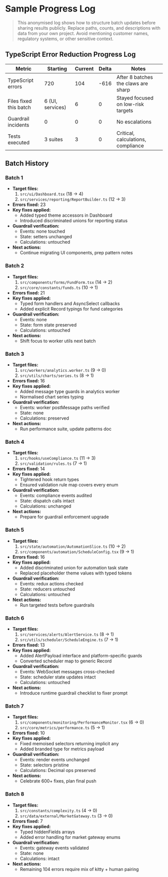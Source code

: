 ﻿# Sample Progress Log
> This anonymised log shows how to structure batch updates before sharing results publicly. Replace paths, counts, and descriptions with data from your own project. Avoid mentioning customer names, regulatory systems, or other sensitive context.
## TypeScript Error Reduction Progress Log

| Metric | Starting | Current | Delta | Notes |
|--------|----------|---------|-------|-------|
| TypeScript errors | 720 | 104 | -616 | After 8 batches the claws are sharp |
| Files fixed this batch | 6 (UI, services) | 6 | 0 | Stayed focused on low-risk targets |
| Guardrail incidents | 0 | 0 | 0 | No escalations |
| Tests executed | 3 suites | 3 | 0 | Critical, calculations, compliance |

## Batch History
### Batch 1
- **Target files:**
  1. `src/ui/Dashboard.tsx` (18 → 4)
  2. `src/services/reporting/ReportBuilder.ts` (12 → 3)
- **Errors fixed:** 23
- **Key fixes applied:**
  - Added typed theme accessors in Dashboard
  - Introduced discriminated unions for reporting status
- **Guardrail verification:**
  - Events: none touched
  - State: setters unchanged
  - Calculations: untouched
- **Next actions:**
  - Continue migrating UI components, prep pattern notes

### Batch 2
- **Target files:**
  1. `src/components/forms/FundForm.tsx` (14 → 2)
  2. `src/core/constants/funds.ts` (10 → 1)
- **Errors fixed:** 21
- **Key fixes applied:**
  - Typed form handlers and AsyncSelect callbacks
  - Added explicit Record typings for fund categories
- **Guardrail verification:**
  - Events: none
  - State: form state preserved
  - Calculations: untouched
- **Next actions:**
  - Shift focus to worker utils next batch

### Batch 3
- **Target files:**
  1. `src/workers/analytics.worker.ts` (9 → 0)
  2. `src/utils/charts/series.ts` (8 → 1)
- **Errors fixed:** 16
- **Key fixes applied:**
  - Added message type guards in analytics worker
  - Normalised chart series typing
- **Guardrail verification:**
  - Events: worker postMessage paths verified
  - State: none
  - Calculations: preserved
- **Next actions:**
  - Run performance suite, update patterns doc

### Batch 4
- **Target files:**
  1. `src/hooks/useCompliance.ts` (11 → 3)
  2. `src/validation/rules.ts` (7 → 1)
- **Errors fixed:** 14
- **Key fixes applied:**
  - Tightened hook return types
  - Ensured validation rule map covers every enum
- **Guardrail verification:**
  - Events: compliance events audited
  - State: dispatch calls intact
  - Calculations: unchanged
- **Next actions:**
  - Prepare for guardrail enforcement upgrade

### Batch 5
- **Target files:**
  1. `src/state/automation/AutomationSlice.ts` (10 → 2)
  2. `src/components/automation/ScheduleConfig.tsx` (9 → 1)
- **Errors fixed:** 16
- **Key fixes applied:**
  - Added discriminated union for automation task state
  - Replaced placeholder theme values with typed tokens
- **Guardrail verification:**
  - Events: redux actions checked
  - State: reducers untouched
  - Calculations: untouched
- **Next actions:**
  - Run targeted tests before guardrails

### Batch 6
- **Target files:**
  1. `src/services/alerts/AlertService.ts` (8 → 1)
  2. `src/utils/scheduler/ScheduleEngine.ts` (7 → 1)
- **Errors fixed:** 13
- **Key fixes applied:**
  - Added AlertPayload interface and platform-specific guards
  - Converted scheduler map to generic Record
- **Guardrail verification:**
  - Events: WebSocket messages cross-checked
  - State: scheduler state updates intact
  - Calculations: untouched
- **Next actions:**
  - Introduce runtime guardrail checklist to fixer prompt

### Batch 7
- **Target files:**
  1. `src/components/monitoring/PerformanceMonitor.tsx` (6 → 0)
  2. `src/core/metrics/performance.ts` (5 → 1)
- **Errors fixed:** 10
- **Key fixes applied:**
  - Fixed memoised selectors returning implicit any
  - Added branded type for metrics payload
- **Guardrail verification:**
  - Events: render events unchanged
  - State: selectors pristine
  - Calculations: Decimal ops preserved
- **Next actions:**
  - Celebrate 600+ fixes, plan final push

### Batch 8
- **Target files:**
  1. `src/constants/complexity.ts` (4 → 0)
  2. `src/data/external/MarketGateway.ts` (3 → 0)
- **Errors fixed:** 7
- **Key fixes applied:**
  - Typed hiddenFields arrays
  - Added error handling for market gateway enums
- **Guardrail verification:**
  - Events: gateway events validated
  - State: none
  - Calculations: intact
- **Next actions:**
  - Remaining 104 errors require mix of kitty + human pairing
